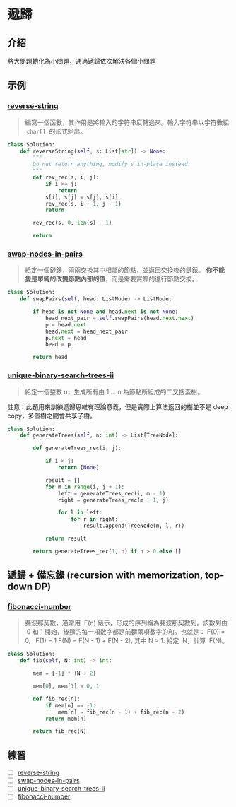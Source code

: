 # 遞歸

## 介紹

將大問題轉化為小問題，通過遞歸依次解決各個小問題

## 示例

### [reverse-string](https://leetcode.com/problems/reverse-string/)

> 編寫一個函數，其作用是將輸入的字符串反轉過來。輸入字符串以字符數組  `char[]`  的形式給出。

```Python
class Solution:
    def reverseString(self, s: List[str]) -> None:
        """
        Do not return anything, modify s in-place instead.
        """
        def rev_rec(s, i, j):
            if i >= j:
                return
            s[i], s[j] = s[j], s[i]
            rev_rec(s, i + 1, j - 1)
            return

        rev_rec(s, 0, len(s) - 1)

        return
```

### [swap-nodes-in-pairs](https://leetcode.com/problems/swap-nodes-in-pairs/)

> 給定一個鏈錶，兩兩交換其中相鄰的節點，並返回交換後的鏈錶。
> **你不能隻是單純的改變節點內部的值**，而是需要實際的進行節點交換。

```Python
class Solution:
    def swapPairs(self, head: ListNode) -> ListNode:

        if head is not None and head.next is not None:
            head_next_pair = self.swapPairs(head.next.next)
            p = head.next
            head.next = head_next_pair
            p.next = head
            head = p

        return head
```

### [unique-binary-search-trees-ii](https://leetcode.com/problems/unique-binary-search-trees-ii/)

> 給定一個整數 n，生成所有由 1 ... n 為節點所組成的二叉搜索樹。

註意：此題用來訓練遞歸思維有理論意義，但是實際上算法返回的樹並不是 deep copy，多個樹之間會共享子樹。

```Python
class Solution:
    def generateTrees(self, n: int) -> List[TreeNode]:

        def generateTrees_rec(i, j):

            if i > j:
                return [None]

            result = []
            for m in range(i, j + 1):
                left = generateTrees_rec(i, m - 1)
                right = generateTrees_rec(m + 1, j)

                for l in left:
                    for r in right:
                        result.append(TreeNode(m, l, r))

            return result

        return generateTrees_rec(1, n) if n > 0 else []
```

## 遞歸 + 備忘錄 (recursion with memorization, top-down DP)

### [fibonacci-number](https://leetcode.com/problems/fibonacci-number/)

> 斐波那契數，通常用  F(n) 錶示，形成的序列稱為斐波那契數列。該數列由  0 和 1 開始，後麵的每一項數字都是前麵兩項數字的和。也就是：
> F(0) = 0,   F(1) = 1
> F(N) = F(N - 1) + F(N - 2), 其中 N > 1.
> 給定  N，計算  F(N)。

```Python
class Solution:
    def fib(self, N: int) -> int:

        mem = [-1] * (N + 2)

        mem[0], mem[1] = 0, 1

        def fib_rec(n):
            if mem[n] == -1:
                mem[n] = fib_rec(n - 1) + fib_rec(n - 2)
            return mem[n]

        return fib_rec(N)
```

## 練習

- [ ] [reverse-string](https://leetcode.com/problems/reverse-string/)
- [ ] [swap-nodes-in-pairs](https://leetcode.com/problems/swap-nodes-in-pairs/)
- [ ] [unique-binary-search-trees-ii](https://leetcode.com/problems/unique-binary-search-trees-ii/)
- [ ] [fibonacci-number](https://leetcode.com/problems/fibonacci-number/)
